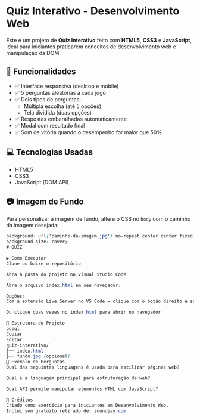 # Quiz Interativo - Desenvolvimento Web

Este é um projeto de **Quiz Interativo** feito com **HTML5**, **CSS3** e **JavaScript**, ideal para iniciantes praticarem conceitos de desenvolvimento web e manipulação da DOM.

## 🎯 Funcionalidades

- ✅ Interface responsiva (desktop e mobile)
- ✅ 5 perguntas aleatórias a cada jogo
- ✅ Dois tipos de perguntas:
  - Múltipla escolha (até 5 opções)
  - Tela dividida (duas opções)
- ✅ Respostas embaralhadas automaticamente
- ✅ Modal com resultado final
- ✅ Som de vitória quando o desempenho for maior que 50%

## 💻 Tecnologias Usadas

- HTML5
- CSS3
- JavaScript (DOM API)

## 📷 Imagem de Fundo

Para personalizar a imagem de fundo, altere o CSS no `body` com o caminho da imagem desejada:

```css
background: url('caminho-da-imagem.jpg') no-repeat center center fixed;
background-size: cover;
# QUIZ

▶️ Como Executar
Clone ou baixe o repositório

Abra a pasta do projeto no Visual Studio Code

Abra o arquivo index.html em seu navegador:

Opções:
Com a extensão Live Server no VS Code → clique com o botão direito e selecione Abrir com Live Server

Ou clique duas vezes no index.html para abrir no navegador

📁 Estrutura do Projeto
pgsql
Copiar
Editar
quiz-interativo/
├── index.html
├── fundo.jpg (opcional)
🧠 Exemplo de Perguntas
Qual das seguintes linguagens é usada para estilizar páginas web?

Qual é a linguagem principal para estruturação da web?

Qual API permite manipular elementos HTML com JavaScript?

📢 Créditos
Criado como exercício para iniciantes em Desenvolvimento Web.
Inclui som gratuito retirado de: soundjay.com
